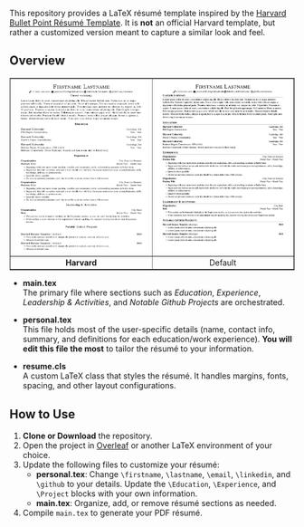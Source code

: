 This repository provides a LaTeX résumé template inspired by the [Harvard Bullet Point Résumé Template](https://careerservices.fas.harvard.edu/resources/bullet-point-resume-template/). It is **not** an official Harvard template, but rather a customized version meant to capture a similar look and feel.

## Overview

<table border="1" cellspacing="0" cellpadding="10" style="width: 100%; text-align: center;">
  <tr>
    <td style="width: 50%;">
      <img src="https://raw.githubusercontent.com/WilliamOdinson/cv-for-industry/main/assets/Harvard.png" alt="Preview of the template" style="max-width: 100%;">
    </td>
    <td style="width: 50%;">
      <img src="https://raw.githubusercontent.com/WilliamOdinson/cv-for-industry/main/assets/Default.png" alt="Default preview" style="max-width: 100%;">
    </td>
  </tr>
  <tr>
    <td><strong>Harvard</strong></td>
    <td>Default</td>
  </tr>
</table>


- **main.tex**  
  The primary file where sections such as *Education*, *Experience*, *Leadership & Activities*, and *Notable Github Projects* are orchestrated.
  
- **personal.tex**  
  This file holds most of the user-specific details (name, contact info, summary, and definitions for each education/work experience). **You will edit this file the most** to tailor the résumé to your information.

- **resume.cls**  
  A custom LaTeX class that styles the résumé. It handles margins, fonts, spacing, and other layout configurations.

## How to Use

1. **Clone or Download** the repository.
2. Open the project in [Overleaf](https://www.overleaf.com/) or another LaTeX environment of your choice.
3. Update the following files to customize your résumé:
   - **personal.tex**: Change `\firstname`, `\lastname`, `\email`, `\linkedin`, and `\github` to your details. Update the `\Education`, `\Experience`, and `\Project` blocks with your own information.
   - **main.tex**: Organize, add, or remove résumé sections as needed.
4. Compile `main.tex` to generate your PDF résumé.
